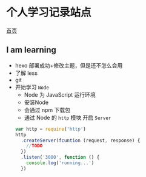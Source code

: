 # 个人学习记录站点

[首页](https://blacksilkskirt.github.io/Bird/)

## I am learning

- hexo 部署成功+修改主题，但是还不怎么会用
- 了解 less
- git 
- 开始学习 `Node`
  + Node 为 JavaScript 运行环境
  + 安装Node
  + 会通过 npm 下载包 
  + 通过 Node 的 `http` 模块 开启 `Server`
  ```javascript
  var http = require('http')
  http
    .createServer(fcuntion (request, response) {
      //TODO
    })
    .listen('3000', function () {
      console.log('running...')
    })
  ```
